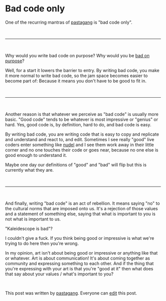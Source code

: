 # Bad code only

One of the recurring mantras of [pastagang](https://pastagang.cc) is "bad code only".

<br>

<hr>

<br>

Why would you write bad code on purpose? Why would you be [bad on purpose](https://www.todepond.com/wikiblogarden/shitpost)?

Well, for a start it lowers the barrier to entry. By writing bad code, you make it more normal to write bad code, so the jam space becomes easier to become part of: Because it means you don't have to be good to fit in.

<br>

<hr>

<br>

Another reason is that whatever we perceive as "bad code" is usually more basic. "Good code" tends to be whatever is most impressive or "genius" or hard. Yes, good code is, by definition, hard to do, and bad code is easy.

By writing bad code, you are writing code that is easy to copy and replicate and understand and react to, and edit. Sometimes I see really "good" live coders enter something like [nudel](https://nudel.cc) and I see them work away in their little corner and no one touches their code or goes near, because no one else is good enough to understand it.

Maybe one day our definitions of "good" and "bad" will flip but this is currently what they are. 

<br>

<hr>

<br>

And finally, writing "bad code" is an act of rebellion. It means saying "no" to the cultural norms that are imposed onto us. It's a rejection of those values and a statement of something else, saying that what is important to you is not what is important to us. 

"Kaleidescope is bad"?

I couldn't give a fuck. If you think being good or impressive is what we're trying to do here then you're wrong. 

In my opinion, art isn't about being good or impressive or anything like that or whatever. Art is about communication! It's about coming together as community and expressing something to each other. And if the thing that you're expressing with your art is that you're "good at it" then what does that say about your values / what's important to you?

<br>

<!--

## Secret section for jammers

Don't just write bad code. Write it proudly! And make it loud so that everyone knows it's okay. Chuck a "thanks yaxu" on the end to make it obvious.

When something bad gets overdone, don't shy away. Push on further! Don't be a drag. Lower your standards and embrace it. Rediscover your childlike sense of wonder for the mundane. Let yourself go! Let go of what you know!

-->

This post was written by [pastagang](/blog). Everyone can [edit](https://github.com/pastagang/pastagang/edit/main/blog/bad-code-only/readme.md) this post.
